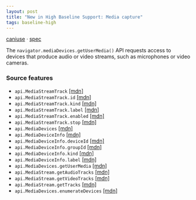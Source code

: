 ```yaml
---
layout: post
title: "New in High Baseline Support: Media capture"
tags: baseline-high
---
```


[caniuse](https://caniuse.com/?search=media-capture) · [spec](https://w3c.github.io/mediacapture-main/)

The `navigator.mediaDevices.getUserMedia()` API requests access to devices that produce audio or video streams, such as microphones or video cameras.

### Source features

- ``api.MediaStreamTrack`` [[mdn]](https://developer.mozilla.org/en-US/search?q=api.MediaStreamTrack)
- ``api.MediaStreamTrack.id`` [[mdn]](https://developer.mozilla.org/en-US/search?q=api.MediaStreamTrack.id)
- ``api.MediaStreamTrack.kind`` [[mdn]](https://developer.mozilla.org/en-US/search?q=api.MediaStreamTrack.kind)
- ``api.MediaStreamTrack.label`` [[mdn]](https://developer.mozilla.org/en-US/search?q=api.MediaStreamTrack.label)
- ``api.MediaStreamTrack.enabled`` [[mdn]](https://developer.mozilla.org/en-US/search?q=api.MediaStreamTrack.enabled)
- ``api.MediaStreamTrack.stop`` [[mdn]](https://developer.mozilla.org/en-US/search?q=api.MediaStreamTrack.stop)
- ``api.MediaDevices`` [[mdn]](https://developer.mozilla.org/en-US/search?q=api.MediaDevices)
- ``api.MediaDeviceInfo`` [[mdn]](https://developer.mozilla.org/en-US/search?q=api.MediaDeviceInfo)
- ``api.MediaDeviceInfo.deviceId`` [[mdn]](https://developer.mozilla.org/en-US/search?q=api.MediaDeviceInfo.deviceId)
- ``api.MediaDeviceInfo.groupId`` [[mdn]](https://developer.mozilla.org/en-US/search?q=api.MediaDeviceInfo.groupId)
- ``api.MediaDeviceInfo.kind`` [[mdn]](https://developer.mozilla.org/en-US/search?q=api.MediaDeviceInfo.kind)
- ``api.MediaDeviceInfo.label`` [[mdn]](https://developer.mozilla.org/en-US/search?q=api.MediaDeviceInfo.label)
- ``api.MediaDevices.getUserMedia`` [[mdn]](https://developer.mozilla.org/en-US/search?q=api.MediaDevices.getUserMedia)
- ``api.MediaStream.getAudioTracks`` [[mdn]](https://developer.mozilla.org/en-US/search?q=api.MediaStream.getAudioTracks)
- ``api.MediaStream.getVideoTracks`` [[mdn]](https://developer.mozilla.org/en-US/search?q=api.MediaStream.getVideoTracks)
- ``api.MediaStream.getTracks`` [[mdn]](https://developer.mozilla.org/en-US/search?q=api.MediaStream.getTracks)
- ``api.MediaDevices.enumerateDevices`` [[mdn]](https://developer.mozilla.org/en-US/search?q=api.MediaDevices.enumerateDevices)
